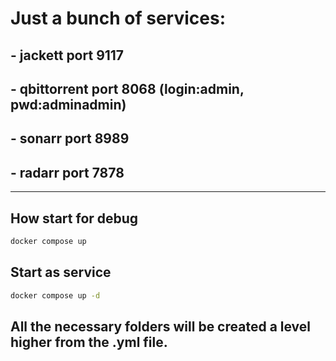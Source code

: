 # Just a bunch of services:
## - jackett port 9117
## - qbittorrent port 8068 (login:admin, pwd:adminadmin)
## - sonarr port 8989
## - radarr port 7878
---
## How start for debug
``` bash
docker compose up
```

## Start as service
``` bash
docker compose up -d
```

## All the necessary folders will be created a level higher from the .yml file.